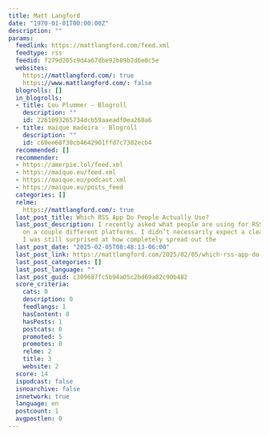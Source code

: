 ```yaml
---
title: Matt Langford
date: "1970-01-01T00:00:00Z"
description: ""
params:
  feedlink: https://mattlangford.com/feed.xml
  feedtype: rss
  feedid: f279d205c9d4a67dbe92b89b2d6e0c5e
  websites:
    https://mattlangford.com/: true
    https://www.mattlangford.com/: false
  blogrolls: []
  in_blogrolls:
  - title: Lou Plummer - Blogroll
    description: ""
    id: 2261093265734dcb59aaeadf0ea268a6
  - title: maique madeira - Blogroll
    description: ""
    id: c60ee68f30cb4642901ffd7c7302ecb4
  recommended: []
  recommender:
  - https://amerpie.lol/feed.xml
  - https://maique.eu/feed.xml
  - https://maique.eu/podcast.xml
  - https://maique.eu/posts_feed
  categories: []
  relme:
    https://mattlangford.com/: true
  last_post_title: Which RSS App Do People Actually Use?
  last_post_description: I recently asked what people are using for RSS these days
    on a couple different platforms. I didn’t necessarily expect a clear winner, but
    I was still surprised at how completely spread out the
  last_post_date: "2025-02-05T08:48:13-06:00"
  last_post_link: https://mattlangford.com/2025/02/05/which-rss-app-do-people.html
  last_post_categories: []
  last_post_language: ""
  last_post_guid: c309687fc5b94a05c2bd69a82c90b482
  score_criteria:
    cats: 0
    description: 0
    feedlangs: 1
    hasContent: 0
    hasPosts: 1
    postcats: 0
    promoted: 5
    promotes: 0
    relme: 2
    title: 3
    website: 2
  score: 14
  ispodcast: false
  isnoarchive: false
  innetwork: true
  language: en
  postcount: 1
  avgpostlen: 0
---
```

